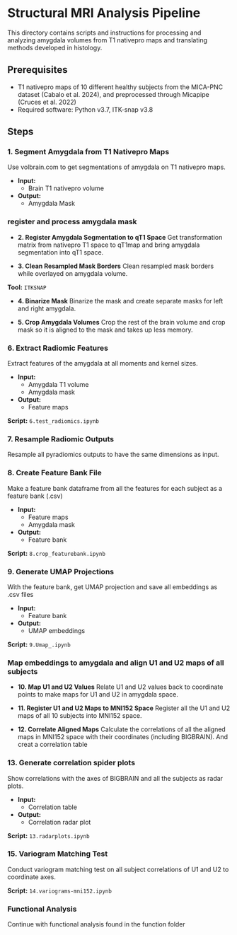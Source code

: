 # Structural MRI Analysis Pipeline

This directory contains scripts and instructions for processing and analyzing amygdala volumes from T1 nativepro maps and translating methods developed in histology.

## Prerequisites

- T1 nativepro maps of 10 different healthy subjects from the MICA-PNC dataset (Cabalo et al. 2024), and preprocessed through Micapipe (Cruces et al. 2022)
- Required software: Python v3.7, ITK-snap v3.8

## Steps

### 1. Segment Amygdala from T1 Nativepro Maps
Use volbrain.com to get segmentations of amygdala on T1 nativepro maps.

- **Input:** 
  - Brain T1 nativepro volume
- **Output:** 
  - Amygdala Mask

### register and process amygdala mask

- **2. Register Amygdala Segmentation to qT1 Space**
Get transformation matrix from nativepro T1 space to qT1map and bring amygdala segmentation into qT1 space.

- **3. Clean Resampled Mask Borders**
Clean resampled mask borders while overlayed on amygdala volume.

**Tool:** `ITKSNAP`

- **4. Binarize Mask**
Binarize the mask and create separate masks for left and right amygdala.

- **5. Crop Amygdala Volumes**
Crop the rest of the brain volume and crop mask so it is aligned to the mask and takes up less memory.

### 6. Extract Radiomic Features
Extract features of the amygdala at all moments and kernel sizes.

- **Input:** 
  - Amygdala T1 volume
  - Amygdala mask
- **Output:** 
  - Feature maps

**Script:** `6.test_radiomics.ipynb`

### 7. Resample Radiomic Outputs
Resample all pyradiomics outputs to have the same dimensions as input.

### 8. Create Feature Bank File
Make a feature bank dataframe from all the features for each subject as a feature bank (.csv)

- **Input:**
  - Feature maps
  - Amygdala mask
- **Output:** 
  - Feature bank

**Script:** `8.crop_featurebank.ipynb`

### 9. Generate UMAP Projections
With the feature bank, get UMAP projection and save all embeddings as .csv files

- **Input:** 
  - Feature bank
- **Output:** 
  - UMAP embeddings

**Script:** `9.Umap_.ipynb`

### Map embeddings to amygdala and align U1 and U2 maps of all subjects
- **10. Map U1 and U2 Values**
Relate U1 and U2 values back to coordinate points to make maps for U1 and U2 in amygdala space.

- **11. Register U1 and U2 Maps to MNI152 Space**
Register all the U1 and U2 maps of all 10 subjects into MNI152 space.

- **12. Correlate Aligned Maps**
Calculate the correlations of all the aligned maps in MNI152 space with their coordinates (including BIGBRAIN). And creat a correlation table

### 13. Generate correlation spider plots
Show correlations with the axes of BIGBRAIN and all the subjects as radar plots.

- **Input:** 
  - Correlation table
- **Output:** 
  - Correlation radar plot

**Script:** `13.radarplots.ipynb`

### 15. Variogram Matching Test
Conduct variogram matching test on all subject correlations of U1 and U2 to coordinate axes.

**Script:** `14.variograms-mni152.ipynb`

### Functional Analysis
Continue with functional analysis found in the function folder

